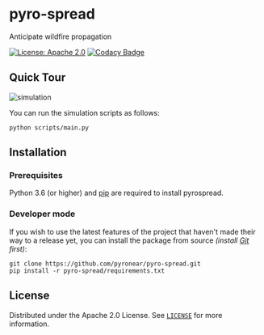 # pyro-spread
Anticipate wildfire propagation


[![License: Apache 2.0](https://img.shields.io/badge/License-Apache%202.0-blue.svg)](LICENSE) [![Codacy Badge](https://app.codacy.com/project/badge/Grade/1bfc508ab91744bdbb13df2d4bb25d55)](https://www.codacy.com/gh/pyronear/pyro-spread/dashboard?utm_source=github.com&amp;utm_medium=referral&amp;utm_content=pyronear/pyro-spread&amp;utm_campaign=Badge_Grade)


## Quick Tour

![simulation](https://user-images.githubusercontent.com/26927750/158871613-0cc91962-2a6d-44a5-a2e8-79c55c7fa236.gif)

You can run the simulation scripts as follows:
```shell
python scripts/main.py
```


## Installation

### Prerequisites

Python 3.6 (or higher) and [pip](https://pip.pypa.io/en/stable/) are required to install pyrospread.

### Developer mode

If you wish to use the latest features of the project that haven't made their way to a release yet, you can install the package from source *(install [Git](https://git-scm.com/book/en/v2/Getting-Started-Installing-Git) first)*:

```shell
git clone https://github.com/pyronear/pyro-spread.git
pip install -r pyro-spread/requirements.txt
```


## License

Distributed under the Apache 2.0 License. See [`LICENSE`](LICENSE) for more information.
